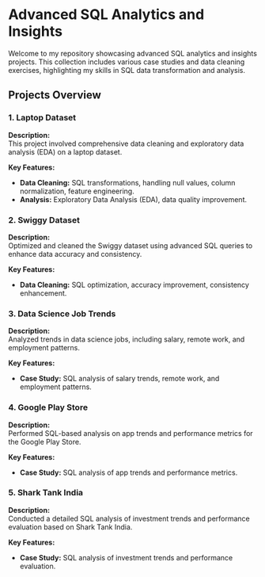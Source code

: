 # Advanced SQL Analytics and Insights

Welcome to my repository showcasing advanced SQL analytics and insights projects. This collection includes various case studies and data cleaning exercises, highlighting my skills in SQL data transformation and analysis.

## Projects Overview

### 1. Laptop Dataset

**Description:**  
This project involved comprehensive data cleaning and exploratory data analysis (EDA) on a laptop dataset.

**Key Features:**
- **Data Cleaning:** SQL transformations, handling null values, column normalization, feature engineering.
- **Analysis:** Exploratory Data Analysis (EDA), data quality improvement.

### 2. Swiggy Dataset

**Description:**  
Optimized and cleaned the Swiggy dataset using advanced SQL queries to enhance data accuracy and consistency.

**Key Features:**
- **Data Cleaning:** SQL optimization, accuracy improvement, consistency enhancement.

### 3. Data Science Job Trends

**Description:**  
Analyzed trends in data science jobs, including salary, remote work, and employment patterns.

**Key Features:**
- **Case Study:** SQL analysis of salary trends, remote work, and employment patterns.

### 4. Google Play Store

**Description:**  
Performed SQL-based analysis on app trends and performance metrics for the Google Play Store.

**Key Features:**
- **Case Study:** SQL analysis of app trends and performance metrics.

### 5. Shark Tank India

**Description:**  
Conducted a detailed SQL analysis of investment trends and performance evaluation based on Shark Tank India.

**Key Features:**
- **Case Study:** SQL analysis of investment trends and performance evaluation.


